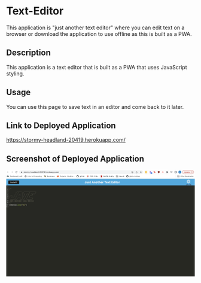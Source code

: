 # Text-Editor
This application is "just another text editor" where you can edit text on a browser or download the application to use offline as this is built as a PWA.

## Description

This application is a text editor that is built as a PWA that uses JavaScript styling.

## Usage

You can use this page to save text in an editor and come back to it later.

## Link to Deployed Application

https://stormy-headland-20419.herokuapp.com/

## Screenshot of Deployed Application
![Screenshot of Work Day Scheduler](./client/src/images/pwa-text-editor-screenshot.png)